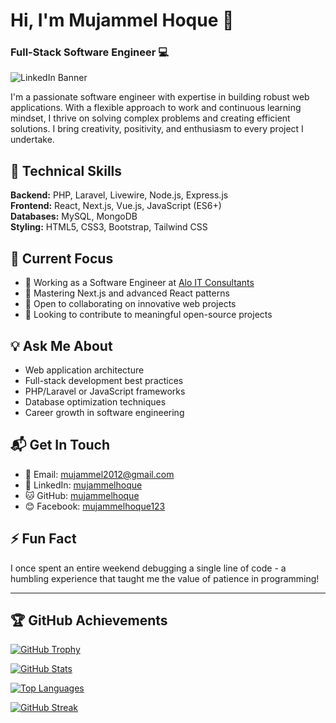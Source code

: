# Hi, I'm Mujammel Hoque 👋

### Full-Stack Software Engineer 💻

![LinkedIn Banner](https://media.licdn.com/dms/image/v2/D5616AQGUi9Bj22y_Ow/profile-displaybackgroundimage-shrink_350_1400/profile-displaybackgroundimage-shrink_350_1400/0/1722536846991?e=1752105600&v=beta&t=29XIXqKH9sPiTnwu0s-lxloadgRsByIgzVvYH6WhuAE)

I'm a passionate software engineer with expertise in building robust web applications. With a flexible approach to work and continuous learning mindset, I thrive on solving complex problems and creating efficient solutions. I bring creativity, positivity, and enthusiasm to every project I undertake.

## 🔧 Technical Skills

**Backend:** PHP, Laravel, Livewire, Node.js, Express.js  
**Frontend:** React, Next.js, Vue.js, JavaScript (ES6+)  
**Databases:** MySQL, MongoDB  
**Styling:** HTML5, CSS3, Bootstrap, Tailwind CSS  

## 🚀 Current Focus

- 🔭 Working as a Software Engineer at [Alo IT Consultants](https://aloitconsultants.com/)
- 🌱 Mastering Next.js and advanced React patterns
- 👯 Open to collaborating on innovative web projects
- 🤝 Looking to contribute to meaningful open-source projects

## 💡 Ask Me About

- Web application architecture
- Full-stack development best practices
- PHP/Laravel or JavaScript frameworks
- Database optimization techniques
- Career growth in software engineering

## 📬 Get In Touch

- 📧 Email: [mujammel2012@gmail.com](mailto:mujammel2012@gmail.com)
- 💼 LinkedIn: [mujammelhoque](https://www.linkedin.com/in/mujammelhoque/)
- 🐱 GitHub: [mujammelhoque](https://github.com/mujammelhoque)
- 😊 Facebook: [mujammelhoque123](https://www.facebook.com/mujammelhoque123)

## ⚡ Fun Fact

I once spent an entire weekend debugging a single line of code - a humbling experience that taught me the value of patience in programming!

---

## 🏆 GitHub Achievements

[![GitHub Trophy](https://github-profile-trophy.vercel.app/?username=mujammelhoque&row=2&column=3)](https://github.com/ryo-ma/github-profile-trophy)

[![GitHub Stats](https://github-readme-stats.vercel.app/api?username=mujammelhoque&show_icons=true&count_private=true)](https://github.com/anuraghazra/github-readme-stats)

[![Top Languages](https://github-readme-stats.vercel.app/api/top-langs/?username=mujammelhoque&layout=compact)](https://github.com/anuraghazra/github-readme-stats)

[![GitHub Streak](https://streak-stats.demolab.com/?user=mujammelhoque)](https://git.io/streak-stats)

